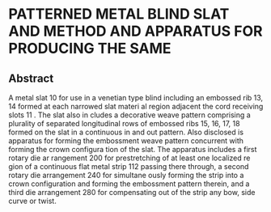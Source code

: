 # PATTERNED METAL BLIND SLAT AND METHOD AND APPARATUS FOR PRODUCING THE SAME

## Abstract
A metal slat 10 for use in a venetian type blind including an embossed rib 13, 14 formed at each narrowed slat materi al region adjacent the cord receiving slots 11 . The slat also in cludes a decorative weave pattern comprising a plurality of separated longitudinal rows of embossed ribs 15, 16, 17, 18 formed on the slat in a continuous in and out pattern. Also disclosed is apparatus for forming the embossment weave pattern concurrent with forming the crown configura tion of the slat. The apparatus includes a first rotary die ar rangement 200 for prestretching of at least one localized re gion of a continuous flat metal strip 112 passing there through, a second rotary die arrangement 240 for simultane ously forming the strip into a crown configuration and forming the embossment pattern therein, and a third die arrangement 280 for compensating out of the strip any bow, side curve or twist.